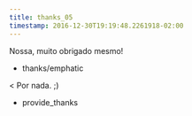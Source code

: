 ```yaml
---
title: thanks_05
timestamp: 2016-12-30T19:19:48.2261918-02:00
---
```


Nossa, muito obrigado mesmo!
* thanks/emphatic

< Por nada. ;)
* provide_thanks
